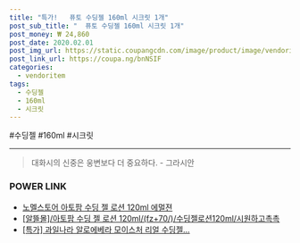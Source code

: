 ```yaml
--- 
title: "특가!   퓨토 수딩젤 160ml 시크릿 1개" 
post_sub_title: "  퓨토 수딩젤 160ml 시크릿 1개" 
post_money: ₩ 24,860 
post_date: 2020.02.01 
post_img_url: https://static.coupangcdn.com/image/product/image/vendoritem/2019/03/25/4057424573/ec448ab4-9d38-4efa-8096-411ebfa299cd.jpg 
post_link_url: https://coupa.ng/bnNSIF 
categories: 
  - vendoritem 
tags: 
  - 수딩젤 
  - 160ml 
  - 시크릿 
--- 
```

  #수딩젤 #160ml #시크릿 
<hr> 

> 대화시의 신중은 웅변보다 더 중요하다. - 그라시안 


### POWER LINK

* <a href="https://blog.naver.com/an0733/221785187461" target="_blank">노멜스토어 아토팜 수딩 젤 로션 120ml 에멀젼</a>
* <a href="https://blog.naver.com/fasyy4321/221785141841" target="_blank">[알뜰몰]/아토팜 수딩 젤 로션 120ml/(fz+70/)/수딩젤로션120ml/시원하고촉촉</a>
* <a href="https://blog.naver.com/an0733/221792521497" target="_blank">[특가] 과일나라 알로에베라 모이스처 리얼 수딩젤...</a>
